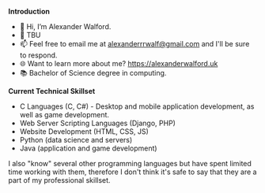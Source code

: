 **Introduction**
- 👋 Hi, I’m Alexander Walford.
- 👥 TBU
- 📫 Feel free to email me at alexanderrrwalf@gmail.com and I'll be sure to respond. 
- 🌐 Want to learn more about me? https://alexanderwalford.uk
- 📚 Bachelor of Science degree in computing.

**Current Technical Skillset**
- C Languages (C, C#) - Desktop and mobile application development, as well as game development. 
- Web Server Scripting Languages (Django, PHP)
- Website Development (HTML, CSS, JS)
- Python (data science and servers)
- Java (application and game development)

I also "know" several other programming languages but have spent limited time working with them, therefore I don't think it's safe to say that they are a part of my professional skillset. 
